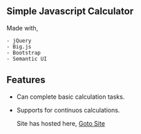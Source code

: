 ## Simple Javascript Calculator

Made with,

    - jQuery
    - Big.js
    - Bootstrap
    - Semantic UI

## Features
- Can complete basic calculation tasks.
- Supports for continuos calculations.

    Site has hosted here,
    [Goto Site](http://jquerycalculator.site11.com)
          
         
